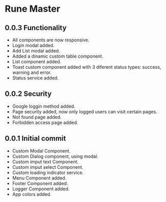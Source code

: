 # Rune Master

## 0.0.3 Functionality

  - All components are now responsive.
  - Login modal added.
  - Add List modal added.
  - Added a dinamic custom table component.
  - List component added.
  - Toast custom component added with 3 diferent status types: success, warning and error.
  - Status service added.

## 0.0.2 Security

  - Google loggin method added.
  - Page security added, now only logged users can visit certain pages.
  - Not found page added.
  - Forbidden access page added.

## 0.0.1 Initial commit

  - Custom Modal Component.
  - Custom Dialog component, using modal.
  - Custom imput text Component.
  - Custom imput select Component.
  - Custom loading indicator service.
  - Menu Component added.
  - Footer Component added.
  - Logger Component added.
  - App colors added.
